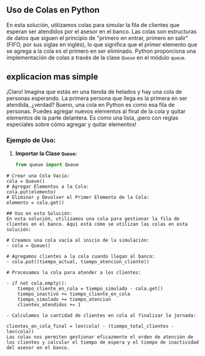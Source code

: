 
## Uso de Colas en Python

En esta solución, utilizamos colas para simular la fila de clientes que esperan ser atendidos por el asesor en el banco. Las colas son estructuras de datos que siguen el principio de "primero en entrar, primero en salir" (FIFO, por sus siglas en inglés), lo que significa que el primer elemento que se agrega a la cola es el primero en ser eliminado. Python proporciona una implementación de colas a través de la clase `Queue` en el módulo `queue`.

## explicacion mas simple 
¡Claro! Imagina que estás en una tienda de helados y hay una cola de personas esperando. La primera persona que llega es la primera en ser atendida, ¿verdad? Bueno, una cola en Python es como esa fila de personas. Puedes agregar nuevos elementos al final de la cola y quitar elementos de la parte delantera. Es como una lista, ¡pero con reglas especiales sobre cómo agregar y quitar elementos!

### Ejemplo de Uso:

1. **Importar la Clase `Queue`:**

   ```python
   from queue import Queue
   
```
# Crear una Cola Vacía:
cola = Queue()
# Agregar Elementos a la Cola:
cola.put(elemento)
# Eliminar y Devolver el Primer Elemento de la Cola:
elemento = cola.get()

## Uso en esta Solución:
En esta solución, utilizamos una cola para gestionar la fila de clientes en el banco. Aquí está cómo se utilizan las colas en esta solución:

# Creamos una cola vacía al inicio de la simulación:
- cola = Queue()

# Agregamos clientes a la cola cuando llegan al banco:
- cola.put((tiempo_actual, tiempo_atencion_cliente))

# Procesamos la cola para atender a los clientes:

- if not cola.empty():
    tiempo_cliente_en_cola = tiempo_simulado - cola.get()
    tiempo_inactivo += tiempo_cliente_en_cola
    tiempo_simulado += tiempo_atencion
    clientes_atendidos += 1

- Calculamos la cantidad de clientes en cola al finalizar la jornada:

clientes_en_cola_final = len(cola) - (tiempo_total_clientes - len(cola))
Las colas nos permiten gestionar eficazmente el orden de atención de los clientes y calcular el tiempo de espera y el tiempo de inactividad del asesor en el banco.

